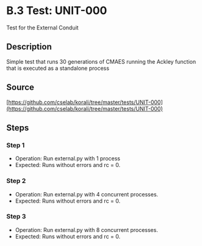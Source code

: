 # B.3 Test: UNIT-000

Test for the External Conduit 

## Description

Simple test that runs 30 generations of CMAES running the Ackley function that is executed as a standalone process

## Source

[https://github.com/cselab/korali/tree/master/tests/UNIT-000](https://github.com/cselab/korali/tree/master/tests/UNIT-000)

## Steps

### Step 1

+ Operation: Run external.py with 1 process
+ Expected: Runs without errors and rc = 0.

### Step 2

+ Operation: Run external.py with 4 concurrent processes.
+ Expected: Runs without errors and rc = 0.

### Step 3

+ Operation: Run external.py with 8 concurrent processes.
+ Expected: Runs without errors and rc = 0.
